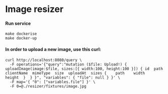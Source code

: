 # Image resizer

#### Run service
```
make dockerise 
make docker-up
``` 

#### In order to upload a new image, use this curl: 
```
curl http://localhost:8080/query \
  -F operations='{"query":"mutation ($file: Upload!) { uploadImage(image:$file, sizes:[{ width:100, height:100 }]) { id  path  clientName  mimeType  size  uploadAt  sizes {    path    width    height  }  } }", "variables": { "file": null } }' \
  -F map='{ "0": ["variables.file"] }' \
  -F 0=@./resizer/fixtures/image.jpg
```